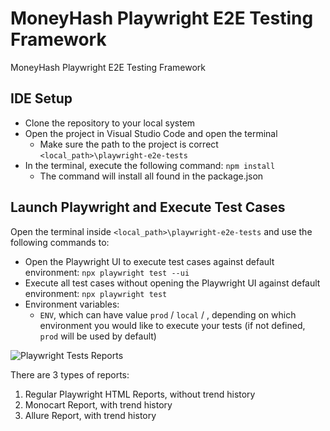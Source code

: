 # MoneyHash Playwright E2E Testing Framework

MoneyHash Playwright E2E Testing Framework


## IDE Setup

- Clone the repository to your local system
- Open the project in Visual Studio Code and open the terminal
  - Make sure the path to the project is correct `<local_path>\playwright-e2e-tests`
- In the terminal, execute the following command: ```npm install```
  - The command will install all found in the package.json


## Launch Playwright and Execute Test Cases

Open the terminal inside `<local_path>\playwright-e2e-tests` and use the following commands to:

- Open the Playwright UI to execute test cases against default environment: `npx playwright test --ui`
- Execute all test cases without opening the Playwright UI against default environment: `npx playwright test`
- Environment variables:
  - `ENV`, which can have value `prod` / `local` / , depending on which environment you would like to execute your tests (if not defined, `prod` will be used by default)


![Playwright Tests Reports](/docs/imgs/Playwright-Tests-Reports.png)

There are 3 types of reports:

1. Regular Playwright HTML Reports, without trend history
2. Monocart Report, with trend history
3. Allure Report, with trend history